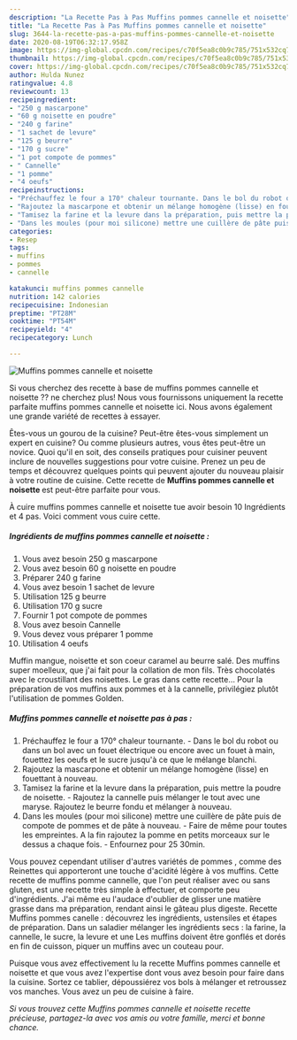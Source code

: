 ```yaml
---
description: "La Recette Pas à Pas Muffins pommes cannelle et noisette"
title: "La Recette Pas à Pas Muffins pommes cannelle et noisette"
slug: 3644-la-recette-pas-a-pas-muffins-pommes-cannelle-et-noisette
date: 2020-08-19T06:32:17.958Z
image: https://img-global.cpcdn.com/recipes/c70f5ea8c0b9c785/751x532cq70/muffins-pommes-cannelle-et-noisette-photo-principale-de-la-recette.jpg
thumbnail: https://img-global.cpcdn.com/recipes/c70f5ea8c0b9c785/751x532cq70/muffins-pommes-cannelle-et-noisette-photo-principale-de-la-recette.jpg
cover: https://img-global.cpcdn.com/recipes/c70f5ea8c0b9c785/751x532cq70/muffins-pommes-cannelle-et-noisette-photo-principale-de-la-recette.jpg
author: Hulda Nunez
ratingvalue: 4.8
reviewcount: 13
recipeingredient:
- "250 g mascarpone"
- "60 g noisette en poudre"
- "240 g farine"
- "1 sachet de levure"
- "125 g beurre"
- "170 g sucre"
- "1 pot compote de pommes"
- " Cannelle"
- "1 pomme"
- "4 oeufs"
recipeinstructions:
- "Préchauffez le four a 170° chaleur tournante. Dans le bol du robot ou dans un bol avec un fouet électrique ou encore avec un fouet à main, fouettez les oeufs et le sucre jusqu&#39;à ce que le mélange blanchi."
- "Rajoutez la mascarpone et obtenir un mélange homogène (lisse) en fouettant à nouveau."
- "Tamisez la farine et la levure dans la préparation, puis mettre la poudre de noisette.  Rajoutez la cannelle puis mélanger le tout avec une maryse. Rajoutez le beurre fondu et mélanger à nouveau."
- "Dans les moules (pour moi silicone) mettre une cuillère de pâte puis de compote de pommes et de pâte à nouveau. Faire de même pour toutes les empreintes. A la fin rajoutez la pomme en petits morceaux sur le dessus a chaque fois. Enfournez pour 25 30min."
categories:
- Resep
tags:
- muffins
- pommes
- cannelle

katakunci: muffins pommes cannelle 
nutrition: 142 calories
recipecuisine: Indonesian
preptime: "PT28M"
cooktime: "PT54M"
recipeyield: "4"
recipecategory: Lunch

---
```



![Muffins pommes cannelle et noisette](https://img-global.cpcdn.com/recipes/c70f5ea8c0b9c785/751x532cq70/muffins-pommes-cannelle-et-noisette-photo-principale-de-la-recette.jpg)

Si vous cherchez des recette à base de muffins pommes cannelle et noisette ?? ne cherchez plus! Nous vous fournissons uniquement la recette parfaite muffins pommes cannelle et noisette ici. Nous avons également une grande variété de recettes à essayer.

Êtes-vous un gourou de la cuisine? Peut-être êtes-vous simplement un expert en cuisine? Ou comme plusieurs autres, vous êtes peut-être un novice. Quoi qu'il en soit, des conseils pratiques pour cuisiner peuvent inclure de nouvelles suggestions pour votre cuisine. Prenez un peu de temps et découvrez quelques points qui peuvent ajouter du nouveau plaisir à votre routine de cuisine. Cette recette de <strong> Muffins pommes cannelle et noisette </strong> est peut-être parfaite pour vous.

<!--inarticleads1-->

À cuire muffins pommes cannelle et noisette tue avoir besoin 10 Ingrédients et 4 pas. Voici comment vous cuire cette.

##### Ingrédients de muffins pommes cannelle et noisette :

1. Vous avez besoin 250 g mascarpone
1. Vous avez besoin 60 g noisette en poudre
1. Préparer 240 g farine
1. Vous avez besoin 1 sachet de levure
1. Utilisation 125 g beurre
1. Utilisation 170 g sucre
1. Fournir 1 pot compote de pommes
1. Vous avez besoin  Cannelle
1. Vous devez vous préparer 1 pomme
1. Utilisation 4 oeufs


Muffin mangue, noisette et son coeur caramel au beurre salé. Des muffins super moelleux, que j&#39;ai fait pour la collation de mon fils. Très chocolatés avec le croustillant des noisettes. Le gras dans cette recette… Pour la préparation de vos muffins aux pommes et à la cannelle, privilégiez plutôt l&#39;utilisation de pommes Golden. 

<!--inarticleads2-->

##### Muffins pommes cannelle et noisette pas à pas :

1. Préchauffez le four a 170° chaleur tournante. - Dans le bol du robot ou dans un bol avec un fouet électrique ou encore avec un fouet à main, fouettez les oeufs et le sucre jusqu&#39;à ce que le mélange blanchi.
1. Rajoutez la mascarpone et obtenir un mélange homogène (lisse) en fouettant à nouveau.
1. Tamisez la farine et la levure dans la préparation, puis mettre la poudre de noisette.  - Rajoutez la cannelle puis mélanger le tout avec une maryse. Rajoutez le beurre fondu et mélanger à nouveau.
1. Dans les moules (pour moi silicone) mettre une cuillère de pâte puis de compote de pommes et de pâte à nouveau. - Faire de même pour toutes les empreintes. A la fin rajoutez la pomme en petits morceaux sur le dessus a chaque fois. - Enfournez pour 25 30min.


Vous pouvez cependant utiliser d&#39;autres variétés de pommes , comme des Reinettes qui apporteront une touche d&#39;acidité légère à vos muffins. Cette recette de muffins pomme cannelle, que l&#39;on peut réaliser avec ou sans gluten, est une recette très simple à effectuer, et comporte peu d&#39;ingrédients. J&#39;ai même eu l&#39;audace d&#39;oublier de glisser une matière grasse dans ma préparation, rendant ainsi le gâteau plus digeste. Recette Muffins pommes canelle : découvrez les ingrédients, ustensiles et étapes de préparation. Dans un saladier mélanger les ingrédients secs : la farine, la cannelle, le sucre, la levure et une Les muffins doivent être gonflés et dorés en fin de cuisson, piquer un muffins avec un couteau pour. 

<!--inarticleads1-->

<p>
Puisque vous avez effectivement lu la recette Muffins pommes cannelle et noisette et que vous avez l'expertise dont vous avez besoin pour faire dans la cuisine. Sortez ce tablier, dépoussiérez vos bols à mélanger et retroussez vos manches. Vous avez un peu de cuisine à faire.
</p>

<p>
<i>Si vous trouvez cette Muffins pommes cannelle et noisette recette précieuse, partagez-la avec vos amis ou votre famille, merci et bonne chance.</i>
</p>
